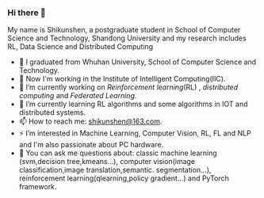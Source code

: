 ### Hi there 👋

<!--
**Phoenix-Shen/Phoenix-Shen** is a ✨ _special_ ✨ repository because its `README.md` (this file) appears on your GitHub profile.

Here are some ideas to get you started:

- 🔭 I’m currently working on ...
- 🌱 I’m currently learning ...
- 👯 I’m looking to collaborate on ...
- 🤔 I’m looking for help with ...
- 💬 Ask me about ...
- 📫 How to reach me: ...
- 😄 Pronouns: ...
- ⚡ Fun fact: ...
-->
My name is Shikunshen, a postgraduate student in School of Computer Science and Technology, Shandong University and my research includes RL, Data Science and Distributed Computing
- 👯 I graduated from Whuhan University, School of Computer Science and Technology.
- 💬 Now I'm working in the Institute of Intelligent Computing(IIC).
- 🔭 I’m currently working on *Reinforcement learning*(RL) , *distributed computing* and *Federated Learning*.
- 🌱 I’m currently learning RL algorithms and some algorithms in IOT and distributed systems.
- 📫 How to reach me: shikunshen@163.com.
- ⚡ I’m interested in Machine Learning, Computer Vision, RL, FL and NLP and I'm also passionate about PC hardware.
- 💬 You can ask me questions about: classic machine learning (svm,decision tree,kmeans...), computer vision(image classification,image translation,semantic. segmentation...), reinforcement learning(qlearning,policy gradient...) and PyTorch framework.





